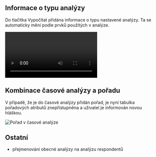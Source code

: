 ﻿---
categories: [kiwi]
layout: kiwi
---
## Informace o typu analýzy
Do tlačítka Vypočítat přidána informace o typu nastavené analýzy. Ta se automaticky mění podle prvků použitých v analýze.

<video src="{{site.url}}/data/namethatanalysis.mp4" type="video/mp4" controls>Informace o typu analýzy</video>

## Kombinace časové analýzy a pořadu
V případě, že je do časové analýzy přidán pořad, je nyní tabulka pořadových atributů znepřístupněna a uživatel je informován novou hláškou.


![Pořad v časové analýze]({{site.url}}/data/poradvcasovce.PNG "Pořad v časové analýze")

## Ostatní
<ul>
<li>přejmenování obecné analýzy na analýzu respondentů</li>
</ul>

